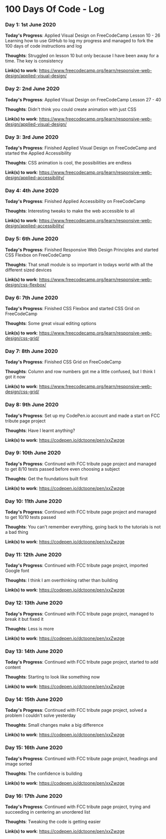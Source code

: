 # 100 Days Of Code - Log

### Day 1: 1st June 2020 

**Today's Progress**: Applied Visual Design on FreeCodeCamp Lesson 10 - 26
                      Learning how to use GitHub to log my progress and managed to fork the 100 days of code instructions and log

**Thoughts**: Struggled on lesson 10 but only because I have been away for a time. The key is consistency

**Link(s) to work**: https://www.freecodecamp.org/learn/responsive-web-design/applied-visual-design/

### Day 2: 2nd June 2020 

**Today's Progress**: Applied Visual Design on FreeCodeCamp Lesson 27 - 40

**Thoughts**: Didn't think you could create animation with just CSS

**Link(s) to work**: https://www.freecodecamp.org/learn/responsive-web-design/applied-visual-design/

### Day 3: 3rd June 2020 

**Today's Progress**: Finished Applied Visual Design on FreeCodeCamp and started the Applied Accessibility

**Thoughts**: CSS animation is cool, the possibilities are endless

**Link(s) to work**: https://www.freecodecamp.org/learn/responsive-web-design/applied-accessibility/

### Day 4: 4th June 2020 

**Today's Progress**: Finished Applied Accessibility on FreeCodeCamp

**Thoughts**: Interesting tweaks to make the web accessible to all

**Link(s) to work**: https://www.freecodecamp.org/learn/responsive-web-design/applied-accessibility/

### Day 5: 6th June 2020 

**Today's Progress**: Finished Responsive Web Design Principles and started CSS Flexbox on FreeCodeCamp

**Thoughts**: That small module is so important in todays world with all the different sized devices

**Link(s) to work**: https://www.freecodecamp.org/learn/responsive-web-design/css-flexbox/

### Day 6: 7th June 2020 

**Today's Progress**: Finished CSS Flexbox and started CSS Grid on FreeCodeCamp

**Thoughts**: Some great visual editing options

**Link(s) to work**: https://www.freecodecamp.org/learn/responsive-web-design/css-grid/

### Day 7: 8th June 2020 

**Today's Progress**: Finished CSS Grid on FreeCodeCamp

**Thoughts**: Column and row numbers got me a little confused, but I think I got it now

**Link(s) to work**: https://www.freecodecamp.org/learn/responsive-web-design/css-grid/

### Day 8: 9th June 2020 

**Today's Progress**: Set up my CodePen.io account and made a start on FCC tribute page project

**Thoughts**: Have I learnt anything?

**Link(s) to work**: https://codepen.io/dctoone/pen/xxZwzge

### Day 9: 10th June 2020 

**Today's Progress**: Continued with FCC tribute page project and managed to get 8/10 tests passed before even choosing a subject

**Thoughts**: Get the foundations built first

**Link(s) to work**: https://codepen.io/dctoone/pen/xxZwzge

### Day 10: 11th June 2020 

**Today's Progress**: Continued with FCC tribute page project and managed to get 10/10 tests passed

**Thoughts**: You can't remember everything, going back to the tutorials is not a bad thing

**Link(s) to work**: https://codepen.io/dctoone/pen/xxZwzge

### Day 11: 12th June 2020 

**Today's Progress**: Continued with FCC tribute page project, imported Google font

**Thoughts**: I think I am overthinking rather than building

**Link(s) to work**: https://codepen.io/dctoone/pen/xxZwzge

### Day 12: 13th June 2020 

**Today's Progress**: Continued with FCC tribute page project, managed to break it but fixed it

**Thoughts**: Less is more

**Link(s) to work**: https://codepen.io/dctoone/pen/xxZwzge

### Day 13: 14th June 2020 

**Today's Progress**: Continued with FCC tribute page project, started to add content

**Thoughts**: Starting to look like something now

**Link(s) to work**: https://codepen.io/dctoone/pen/xxZwzge

### Day 14: 15th June 2020 

**Today's Progress**: Continued with FCC tribute page project, solved a problem I couldn't solve yesterday

**Thoughts**: Small changes make a big difference

**Link(s) to work**: https://codepen.io/dctoone/pen/xxZwzge

### Day 15: 16th June 2020 

**Today's Progress**: Continued with FCC tribute page project, headings and image sorted

**Thoughts**: The confidence is building

**Link(s) to work**: https://codepen.io/dctoone/pen/xxZwzge

### Day 16: 17th June 2020 

**Today's Progress**: Continued with FCC tribute page project, trying and succeeding in centering an unordered list

**Thoughts**: Tweaking the code is getting easier

**Link(s) to work**: https://codepen.io/dctoone/pen/xxZwzge
